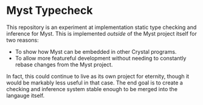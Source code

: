 # Myst Typecheck

This repository is an experiment at implementation static type checking and inference for Myst. This is implemented _outside_ of the Myst project itself for two reasons:

- To show how Myst can be embedded in other Crystal programs.
- To allow more featureful development without needing to constantly rebase changes from the Myst project.

In fact, this could continue to live as its own project for eternity, though it would be markably less useful in that case. The end goal is to create a checking and inference system stable enough to be merged into the langauge itself.
